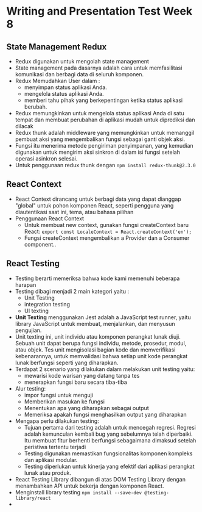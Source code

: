 # Writing and Presentation Test Week 8
## **State Management Redux**
- Redux digunakan untuk mengolah state management
- State management pada dasarnya adalah cara untuk memfasilitasi komunikasi dan berbagi data di seluruh komponen.
- Redux Memudahkan User dalam :
  - menyimpan status aplikasi Anda. 
  - mengelola status aplikasi Anda. 
  - memberi tahu pihak yang berkepentingan ketika status aplikasi berubah.
- Redux memungkinkan untuk mengelola status aplikasi Anda di satu tempat dan membuat perubahan di aplikasi mudah untuk diprediksi dan dilacak
- Redux thunk adalah middleware yang memungkinkan untuk memanggil pembuat aksi yang mengembalikan fungsi sebagai ganti objek aksi. 
- Fungsi itu menerima metode pengiriman penyimpanan, yang kemudian digunakan untuk mengirim aksi sinkron di dalam isi fungsi setelah operasi asinkron selesai.
- Untuk penggunaan redux thunk dengan `` npm install redux-thunk@2.3.0 ``
## **React Context**
- React Context dirancang untuk berbagi data yang dapat dianggap "global" untuk pohon komponen React, seperti pengguna yang diautentikasi saat ini, tema, atau bahasa pilihan
- Penggunaan React Context 
  - Untuk membuat new context, gunakan fungsi createContext baru React: `` export const LocaleContext = React.createContext('en'); ``
  - Fungsi createContext mengembalikan a Provider dan a Consumer component..

## **React Testing**
- Testing berarti memeriksa bahwa kode kami memenuhi beberapa harapan
- Testing dibagi menjadi 2 main kategori yaitu :
  - Unit Testing
  - integration testing
  - UI texting
- **Unit Texting** menggunakan Jest adalah a JavaScript test runner, yaitu library JavaScript untuk membuat, menjalankan, dan menyusun pengujian.
- Unit texting ini, unit individu atau komponen perangkat lunak diuji. Sebuah unit dapat berupa fungsi individu, metode, prosedur, modul, atau objek. Tes unit mengisolasi bagian kode dan memverifikasi kebenarannya, untuk memvalidasi bahwa setiap unit kode perangkat lunak berfungsi seperti yang diharapkan.
- Terdapat 2 scenario yang dilakukan dalam melakukan unit testing yaitu:
  - mewarisi kode warisan yang datang tanpa tes
  - menerapkan fungsi baru secara tiba-tiba
- Alur testing:
  - impor fungsi untuk menguji 
  - Memberikan masukan ke fungsi 
  - Menentukan apa yang diharapkan sebagai output 
  - Memeriksa apakah fungsi menghasilkan output yang diharapkan
- Mengapa perlu dilakukan testing:
  - Tujuan pertama dari testing adalah untuk mencegah regresi. Regresi adalah kemunculan kembali bug yang sebelumnya telah diperbaiki. Itu membuat fitur berhenti berfungsi sebagaimana dimaksud setelah peristiwa tertentu terjadi
  - Testing digunakan memastikan fungsionalitas komponen kompleks dan aplikasi modular.
  - Testing diperlukan untuk kinerja yang efektif dari aplikasi perangkat lunak atau produk.
- React Testing Library dibangun di atas DOM Testing Library dengan menambahkan API untuk bekerja dengan komponen React.
- Menginstall library testing ``npm install --save-dev @testing-library/react``
- 
